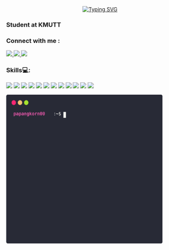 <div align=center>
    <a href="https://git.io/typing-svg"><img src="https://readme-typing-svg.demolab.com?font=Fira+Code&weight=500&size=22&pause=1000&color=F7F2E5&center=true&vCenter=true&width=435&lines=Hello%F0%9F%91%8B%F0%9F%91%8B+I'm+Papangkorn%F0%9F%91%8B%F0%9F%91%8B" alt="Typing SVG" /></a>
</div>  
  

<h3>Student at KMUTT</h3>

<h3 align="left"> Connect with me :</h3>
<div id="badges">
  <a href="https://www.linkedin.com/in/papangkorn-kijsakulrat-6239a7250/" target="_blank">
    <img src="https://img.shields.io/badge/LinkedIn-0077B5?style=for-the-badge&logo=linkedin&logoColor=white" />
  </a>  
  <a href="https://www.instagram.com/papaangkorn/" target="_blank">
      <img src="https://img.shields.io/badge/Instagram-E4405F?style=for-the-badge&logo=instagram&logoColor=white" />
  </a>
  <a>
    <img src="https://dcbadge.vercel.app/api/shield/264438756302520331?theme=discord-inverted" />
  </a>


  
</div>



<h3 align="left">Skills💻:</h3>

<div>
<img src="https://img.shields.io/badge/HTML5-E34F26?style=for-the-badge&logo=html5&logoColor=white" />
<img src="https://img.shields.io/badge/CSS3-1572B6?style=for-the-badge&logo=css3&logoColor=white" />
<img src="https://img.shields.io/badge/JavaScript-323330?style=for-the-badge&logo=javascript&logoColor=F7DF1E" />
<img src="https://img.shields.io/badge/MySQL-005C84?style=for-the-badge&logo=mysql&logoColor=white" />
<img src="https://img.shields.io/badge/Vue%20js-35495E?style=for-the-badge&logo=vuedotjs&logoColor=4FC08D" />
<img src="https://img.shields.io/badge/React-20232A?style=for-the-badge&logo=react&logoColor=61DAFB" />
<img src="https://img.shields.io/badge/Spring_Boot-6DB33F?style=for-the-badge&logo=spring-boot&logoColor=white" />
<img src="https://img.shields.io/badge/Node%20js-339933?style=for-the-badge&logo=nodedotjs&logoColor=white" />
<img src="https://img.shields.io/badge/Tailwind_CSS-38B2AC?style=for-the-badge&logo=tailwind-css&logoColor=white" />
<img src="https://img.shields.io/badge/Vite-B73BFE?style=for-the-badge&logo=vite&logoColor=FFD62E" />
<img src="https://img.shields.io/badge/Postman-FF6C37?style=for-the-badge&logo=Postman&logoColor=white" />
<img src="https://img.shields.io/badge/Figma-F24E1E?style=for-the-badge&logo=figma&logoColor=white" />


</div>



<p> <img width="420"  height="400" alt="Github_Stats" src="https://raw.githubusercontent.com/papangkorn00/Template_Stats/1ab8b98f965718c335ba83a702e7b2d95fb0f249/github_stats.svg"</img></p>







